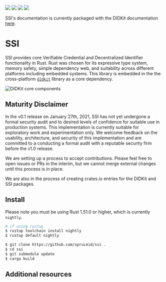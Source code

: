 [![](https://img.shields.io/github/workflow/status/spruceid/ssi/ci)](https://github.com/spruceid/ssi/actions?query=workflow%3Aci) [![](https://img.shields.io/badge/Rust-v1.51.0-orange)](https://www.rust-lang.org/) [![](https://img.shields.io/badge/License-Apache--2.0-green)](https://github.com/spruceid/didkit/blob/main/LICENSE) [![](https://img.shields.io/twitter/follow/sprucesystems?label=Follow&style=social)](https://twitter.com/sprucesystems) 

SSI's documentation is currently packaged with the DIDKit documentation
[here](https://spruceid.dev/docs/didkit/).

# SSI

SSI provides core Verifiable Credential and Decentralized Identifier
functionality in Rust. Rust was chosen for its expressive type system, memory
safety, simple dependency web, and suitability across different platforms
including embedded systems. This library is embedded in the the cross-platform
[`didkit`](https://github.com/spruceid/didkit) library as a core dependency.

![DIDKit core components](https://spruceid.dev/assets/images/didkit-core-components-7abba2778ffe8dde24997f305e706bd8.png)

## Maturity Disclaimer
In the v0.1 release on January 27th, 2021, SSI has not yet undergone a
formal security audit and to desired levels of confidence for suitable use in
production systems. This implementation is currently suitable for exploratory
work and experimentation only. We welcome feedback on the usability,
architecture, and security of this implementation and are committed to a
conducting a formal audit with a reputable security firm before the v1.0
release.

We are setting up a process to accept contributions. Please feel free to open
issues or PRs in the interim, but we cannot merge external changes until this
process is in place.

We are also in the process of creating crates.io entries for the DIDKit and SSI
packages.

## Install

Please note you must be using Rust 1.51.0 or higher, which is currently `nightly`.

```sh
# if using rustup
$ rustup toolchain install nightly
$ rustup default nightly

$ git clone https://github.com/spruceid/ssi .
$ cd ssi
$ git submodule update
$ cargo build
```

## Additional resources

[Rust]: https://www.rust-lang.org/
[rustup]: https://rustup.rs/
[Cargo]: https://doc.rust-lang.org/cargo/
[installing-rust]: https://doc.rust-lang.org/nightly/edition-guide/rust-2018/rustup-for-managing-rust-versions.html
